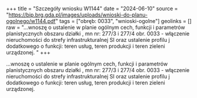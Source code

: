 +++
title = "Szczegóły wniosku W1144"
date = "2024-06-10"
source = "https://bip.brg.gda.pl/images/uploads/wnioski-do-planu-ogolnego/w1144.pdf"
tags = ["obręb: 0033", "wnioski-ogolne"]
geolinks = []
raw = "...wnoszę o ustalenie w planie ogólnym cech, funkcji i parametrów planistycznych obszaru działki  , mn  nr: 277/3 i 277/4 obr. 0033 - włączenie nieruchomości do strefy infrastrukturalnej SI oraz ustalenie profilu j dodatkowego o funkcji: teren usług, teren produkcji i teren zieleni urządzonej. "
+++

...wnoszę o ustalenie w planie ogólnym cech, funkcji i parametrów planistycznych obszaru działki
 , mn
 nr: 277/3 i 277/4 obr. 0033 - włączenie nieruchomości do strefy infrastrukturalnej SI oraz ustalenie profilu
j dodatkowego o funkcji: teren usług, teren produkcji i teren zieleni urządzonej.



